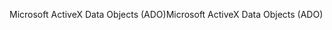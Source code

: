 <span data-ttu-id="bd321-101">Microsoft ActiveX Data Objects (ADO)</span><span class="sxs-lookup"><span data-stu-id="bd321-101">Microsoft ActiveX Data Objects (ADO)</span></span>